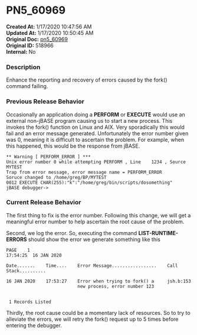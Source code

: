 # PN5_60969

**Created At:** 1/17/2020 10:47:56 AM  
**Updated At:** 1/17/2020 10:50:45 AM  
**Original Doc:** [pn5_60969](https://docs.jbase.com/88391-5-7-6-release-notes/pn5_60969)  
**Original ID:** 518966  
**Internal:** No  


### Description

Enhance the reporting and recovery of errors caused by the fork() command failing.



### Previous Release Behavior

Occasionally an application doing a **PERFORM** or **EXECUTE** would use an external non-jBASE program causing us to start a new process. This invokes the fork() function on Linux and AIX. Very sporadically this would fail and an error message generated. Unfortunately the error number given was 0, meaning it is difficult to ascertain the problem. For example, when this happened, this would be the response from jBASE.



```
** Warning [ PERFORM_ERROR ] ***
Unix error number 0 while attempting PERFORM , Line    1234 , Source MYTEST
Trap from error message, error message name = PERFORM_ERROR
Soruce changed to /home/greg/BP/MYTEST
0012 EXECUTE CHAR(255):"k":"/home/greg/bin/scripts/dosomething"
jBASE debugger->
```



### Current Release Behavior

The first thing to fix is the error number. Following this change, we will get a meaningful error number to help ascertain the root cause of the problem.

Second, we log the error. So, executing the command **LIST-RUNTIME-ERRORS** should show the error we generate something like this

```
PAGE    1                                                                                   17:54:25  16 JAN 2020

Date.......    Time....    Error Message.................    Call Stack..........

16 JAN 2020    17:53:27    Error when trying to fork() a     jsh.b:153           
                           new process, error number 123                         


 1 Records Listed 
```

Thirdly, the root cause could be a momentary lack of resources. So to try to alleviate the errors, we will retry the fork() request up to 5 times before entering the debugger.

